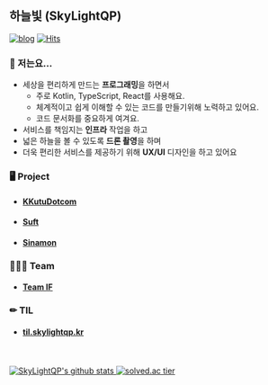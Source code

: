 ## 하늘빛 (SkyLightQP)
[![blog](https://img.shields.io/badge/blog-SkyLightQP-white&?style=flat-square&color=orange)](https://blog.skylightqp.kr) [![Hits](https://hits.seeyoufarm.com/api/count/incr/badge.svg?url=https%3A%2F%2Fgithub.com%2FSkyLightQP%2FSkyLightQP&count_bg=%2379C83D&title_bg=%23555555&icon=&icon_color=%23E7E7E7&title=hits&edge_flat=false)](https://hits.seeyoufarm.com)

### 👋 저는요...

- 세상을 편리하게 만드는 **프로그래밍**을 하면서
  - 주로 Kotlin, TypeScript, React를 사용해요.
  - 체계적이고 쉽게 이해할 수 있는 코드를 만들기위해 노력하고 있어요.
  - 코드 문서화를 중요하게 여겨요.
- 서비스를 책임지는 **인프라** 작업을 하고
- 넓은 하늘을 볼 수 있도록 **드론 촬영**을 하며
- 더욱 편리한 서비스를 제공하기 위해 **UX/UI** 디자인을 하고 있어요

### 🖥 Project

- #### [KKutuDotcom](https://github.com/SkyLightQP/KKuTuDotCom)
- #### [Suft](https://github.com/swsuft/suft-frontend)
- #### [Sinamon](https://github.com/swjb-sinamon/sinamon-frontend)

### 👩‍👧‍👦 Team

- #### [Team IF](https://github.com/Team-IF)

### ✏ TIL

- #### [til.skylightqp.kr](https://til.skylightqp.kr)

<br />
<br />

<a href="https://github.com/SkyLightQP" target="_blank">
  <img src="https://github-readme-stats.vercel.app/api?username=SkyLightQP&count_private=true&show_icons=true" alt="SkyLightQP's github stats" />
</a>
<a href="https://solved.ac/combbm" target="_blank">
  <img src="http://mazassumnida.wtf/api/v2/generate_badge?boj=combbm" alt="solved.ac tier" />
</a>
